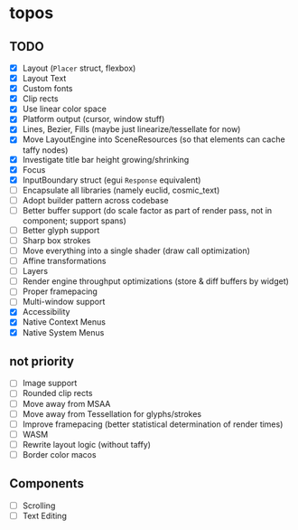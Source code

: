 # topos

## TODO

 - [x] Layout (`Placer` struct, flexbox)
 - [x] Layout Text
 - [x] Custom fonts
 - [x] Clip rects
 - [x] Use linear color space
 - [x] Platform output (cursor, window stuff)
 - [x] Lines, Bezier, Fills (maybe just linearize/tessellate for now)
 - [x] Move LayoutEngine into SceneResources (so that elements can cache taffy nodes)
 - [x] Investigate title bar height growing/shrinking
 - [x] Focus
 - [x] InputBoundary struct (egui `Response` equivalent)
 - [ ] Encapsulate all libraries (namely euclid, cosmic_text)
 - [ ] Adopt builder pattern across codebase
 - [ ] Better buffer support (do scale factor as part of render pass, not in component; support spans)
 - [ ] Better glyph support
 - [ ] Sharp box strokes
 - [ ] Move everything into a single shader (draw call optimization)
 - [ ] Affine transformations
 - [ ] Layers
 - [ ] Render engine throughput optimizations (store & diff buffers by widget)
 - [ ] Proper framepacing
 - [ ] Multi-window support
 - [x] Accessibility
 - [x] Native Context Menus
 - [x] Native System Menus

## not priority 

 - [ ] Image support
 - [ ] Rounded clip rects
 - [ ] Move away from MSAA
 - [ ] Move away from Tessellation for glyphs/strokes
 - [ ] Improve framepacing (better statistical determination of render times)
 - [ ] WASM
 - [ ] Rewrite layout logic (without taffy)
 - [ ] Border color macos

## Components
 - [ ] Scrolling
 - [ ] Text Editing